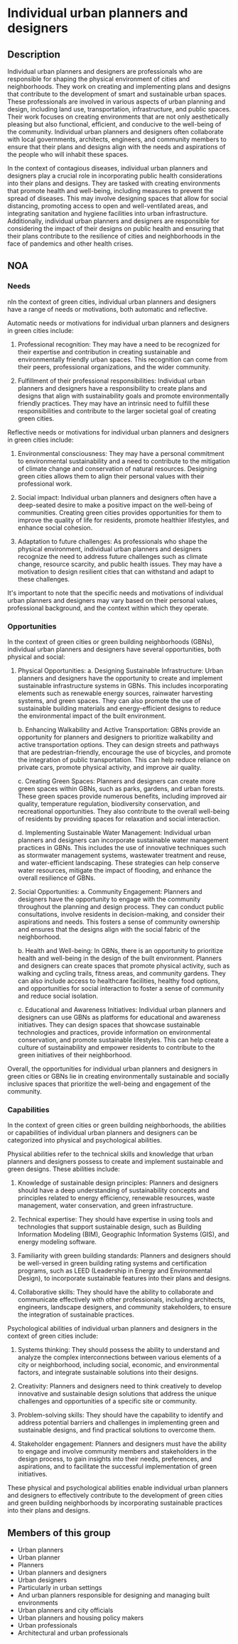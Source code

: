 # Individual urban planners and designers

## Description

Individual urban planners and designers are professionals who are responsible for shaping the physical environment of cities and neighborhoods. They work on creating and implementing plans and designs that contribute to the development of smart and sustainable urban spaces. These professionals are involved in various aspects of urban planning and design, including land use, transportation, infrastructure, and public spaces. Their work focuses on creating environments that are not only aesthetically pleasing but also functional, efficient, and conducive to the well-being of the community. Individual urban planners and designers often collaborate with local governments, architects, engineers, and community members to ensure that their plans and designs align with the needs and aspirations of the people who will inhabit these spaces.

In the context of contagious diseases, individual urban planners and designers play a crucial role in incorporating public health considerations into their plans and designs. They are tasked with creating environments that promote health and well-being, including measures to prevent the spread of diseases. This may involve designing spaces that allow for social distancing, promoting access to open and well-ventilated areas, and integrating sanitation and hygiene facilities into urban infrastructure. Additionally, individual urban planners and designers are responsible for considering the impact of their designs on public health and ensuring that their plans contribute to the resilience of cities and neighborhoods in the face of pandemics and other health crises.

## NOA

### Needs

nIn the context of green cities, individual urban planners and designers have a range of needs or motivations, both automatic and reflective. 

Automatic needs or motivations for individual urban planners and designers in green cities include:

1. Professional recognition: They may have a need to be recognized for their expertise and contribution in creating sustainable and environmentally friendly urban spaces. This recognition can come from their peers, professional organizations, and the wider community.

2. Fulfillment of their professional responsibilities: Individual urban planners and designers have a responsibility to create plans and designs that align with sustainability goals and promote environmentally friendly practices. They may have an intrinsic need to fulfill these responsibilities and contribute to the larger societal goal of creating green cities.

Reflective needs or motivations for individual urban planners and designers in green cities include:

1. Environmental consciousness: They may have a personal commitment to environmental sustainability and a need to contribute to the mitigation of climate change and conservation of natural resources. Designing green cities allows them to align their personal values with their professional work.

2. Social impact: Individual urban planners and designers often have a deep-seated desire to make a positive impact on the well-being of communities. Creating green cities provides opportunities for them to improve the quality of life for residents, promote healthier lifestyles, and enhance social cohesion.

3. Adaptation to future challenges: As professionals who shape the physical environment, individual urban planners and designers recognize the need to address future challenges such as climate change, resource scarcity, and public health issues. They may have a motivation to design resilient cities that can withstand and adapt to these challenges.

It's important to note that the specific needs and motivations of individual urban planners and designers may vary based on their personal values, professional background, and the context within which they operate.

### Opportunities

In the context of green cities or green building neighborhoods (GBNs), individual urban planners and designers have several opportunities, both physical and social:

1. Physical Opportunities:
   a. Designing Sustainable Infrastructure: Urban planners and designers have the opportunity to create and implement sustainable infrastructure systems in GBNs. This includes incorporating elements such as renewable energy sources, rainwater harvesting systems, and green spaces. They can also promote the use of sustainable building materials and energy-efficient designs to reduce the environmental impact of the built environment.
  
   b. Enhancing Walkability and Active Transportation: GBNs provide an opportunity for planners and designers to prioritize walkability and active transportation options. They can design streets and pathways that are pedestrian-friendly, encourage the use of bicycles, and promote the integration of public transportation. This can help reduce reliance on private cars, promote physical activity, and improve air quality.

   c. Creating Green Spaces: Planners and designers can create more green spaces within GBNs, such as parks, gardens, and urban forests. These green spaces provide numerous benefits, including improved air quality, temperature regulation, biodiversity conservation, and recreational opportunities. They also contribute to the overall well-being of residents by providing spaces for relaxation and social interaction.
  
   d. Implementing Sustainable Water Management: Individual urban planners and designers can incorporate sustainable water management practices in GBNs. This includes the use of innovative techniques such as stormwater management systems, wastewater treatment and reuse, and water-efficient landscaping. These strategies can help conserve water resources, mitigate the impact of flooding, and enhance the overall resilience of GBNs.

2. Social Opportunities:
   a. Community Engagement: Planners and designers have the opportunity to engage with the community throughout the planning and design process. They can conduct public consultations, involve residents in decision-making, and consider their aspirations and needs. This fosters a sense of community ownership and ensures that the designs align with the social fabric of the neighborhood.

   b. Health and Well-being: In GBNs, there is an opportunity to prioritize health and well-being in the design of the built environment. Planners and designers can create spaces that promote physical activity, such as walking and cycling trails, fitness areas, and community gardens. They can also include access to healthcare facilities, healthy food options, and opportunities for social interaction to foster a sense of community and reduce social isolation.

   c. Educational and Awareness Initiatives: Individual urban planners and designers can use GBNs as platforms for educational and awareness initiatives. They can design spaces that showcase sustainable technologies and practices, provide information on environmental conservation, and promote sustainable lifestyles. This can help create a culture of sustainability and empower residents to contribute to the green initiatives of their neighborhood.

Overall, the opportunities for individual urban planners and designers in green cities or GBNs lie in creating environmentally sustainable and socially inclusive spaces that prioritize the well-being and engagement of the community.

### Capabilities

In the context of green cities or green building neighborhoods, the abilities or capabilities of individual urban planners and designers can be categorized into physical and psychological abilities. 

Physical abilities refer to the technical skills and knowledge that urban planners and designers possess to create and implement sustainable and green designs. These abilities include:

1. Knowledge of sustainable design principles: Planners and designers should have a deep understanding of sustainability concepts and principles related to energy efficiency, renewable resources, waste management, water conservation, and green infrastructure.

2. Technical expertise: They should have expertise in using tools and technologies that support sustainable design, such as Building Information Modeling (BIM), Geographic Information Systems (GIS), and energy modeling software.

3. Familiarity with green building standards: Planners and designers should be well-versed in green building rating systems and certification programs, such as LEED (Leadership in Energy and Environmental Design), to incorporate sustainable features into their plans and designs.

4. Collaborative skills: They should have the ability to collaborate and communicate effectively with other professionals, including architects, engineers, landscape designers, and community stakeholders, to ensure the integration of sustainable practices.

Psychological abilities of individual urban planners and designers in the context of green cities include:

1. Systems thinking: They should possess the ability to understand and analyze the complex interconnections between various elements of a city or neighborhood, including social, economic, and environmental factors, and integrate sustainable solutions into their designs.

2. Creativity: Planners and designers need to think creatively to develop innovative and sustainable design solutions that address the unique challenges and opportunities of a specific site or community.

3. Problem-solving skills: They should have the capability to identify and address potential barriers and challenges in implementing green and sustainable designs, and find practical solutions to overcome them.

4. Stakeholder engagement: Planners and designers must have the ability to engage and involve community members and stakeholders in the design process, to gain insights into their needs, preferences, and aspirations, and to facilitate the successful implementation of green initiatives.

These physical and psychological abilities enable individual urban planners and designers to effectively contribute to the development of green cities and green building neighborhoods by incorporating sustainable practices into their plans and designs.

## Members of this group

* Urban planners
* Urban planner
* Planners
* Urban planners and designers
* Urban designers
* Particularly in urban settings
* And urban planners responsible for designing and managing built environments
* Urban planners and city officials
* Urban planners and housing policy makers
* Urban professionals
* Architectural and urban professionals